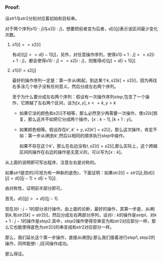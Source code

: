 ### Proof:

设$str1$与$str2$分别对应着初始和目标串。

对于两个序列$s1[i:j]$与$s2[i:j]$，想要把前者变为后者，$d[i][j]$表示该区间最少变化次数。

1. $s1[i]==s2[i]$

   有$d[i][j]>=d[i-1][j]$，另外，对任意操作序列，使得$s1[i+1:j]==s2[i+1:j]$，都会使得$s1[i:j]==s2[i:j]$，则推得$d[i][j]=d[i+1][j]$.

2. $s1[i]!=s2[j]$

   最好的操作序列一定是：第一步从$i$刷起，到达某个$k,s2[k]=s2[i]$，因为再往右多涂几个格子没有任何意义。然后分成左右两个序列。

   至于为什么要分成左右两个序列：假设有一次操作序列$step$,包含了一个操作，它跨越了左右两个区间，设为$[x,y],x<=k,y>k$

   - 如果它涂的颜色和$s2[i]$不相等，那么必然至少再需要一次操作，使$s2[k]$恢复，那么这并不如把它分成两个操作，$[x:k-1],[k+1:y]$。

   - 如果颜色相等。假设存在$k',k'>y,s2[k']=s2[i]$，那么这次操作，肯定不如：第一步从$i$刷到$k'$,然后以相同的顺序执行$step$中操作。

     如果不存在这个$k'$，那么在右边没有$t,s2[t]=s2[i]$,那么实际上，这个跨越区间的操作在右边的操作是无意义的，可以写为$[x:k]$。

从上面的说明即可写出程序，注意左右是对称的。



如果$str1$是空的(可视为有一种新的底色)，下面证明：如果$str2[i]=str2[j]$,则$d[i][j]=d[i][j-1]=d[i+1][j]$.

由对称性，证明前半部分即可。

首先，$d[i][j]>=d[i][j-1]$.

现在对$i:j-1$的部分进行操作。由上面的论断，最好的操作，其第一步是，从$i$刷到$k$,有$str2[k]=str2[i]$，然后分成左右两部分序列，设对$i:k$的操作是$setpl$，对$k+1:j-1$的操作是$step2$.其中，$step2$操作使得空串变为和$str2$对应部分一样，那么它也能使得底色为$str2[i]$的串变成和$str2$对应部分一样。

那么，我们延长这个第一步操作，直接从$i$刷到$j$.那么我们接着进行$step1,step2$的操作，同样能使$i:j$区间操作成功。

那么得证。

